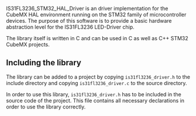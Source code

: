 IS31FL3236_STM32_HAL_Driver is an driver implementation for the CubeMX HAL environment
running on the STM32 family of microcontroller devices. The purpose of this software
is to provide a basic hardware abstraction level for the IS31FL3236 LED-Driver chip.

The library itself is written in C and can be used in C as well as C++ STM32 CubeMX
projects.


## Including the library

The library can be added to a project by copying `is31fl3236_driver.h` to the include directory and copying `is31fl3236_driver.c` to the source directory.

In order to use this library, `is31fl3236_driver.h` has to be included in the source code of the project.
This file contains all necessary declarations in order to use the library correctly.